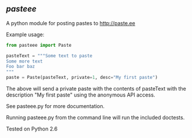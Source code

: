 *pasteee*
-------------------------

A python module for posting pastes to http://paste.ee

Example usage:

```python
from pasteee import Paste

pasteText = """Some text to paste
Some more text
Foo bar baz
"""
paste = Paste(pasteText, private=1, desc="My first paste")
```

The above will send a private paste with the contents of pasteText with the description "My first paste" using the anonymous API access.

See pasteee.py for more documentation.

Running pasteee.py from the command line will run the included doctests.

Tested on Python 2.6